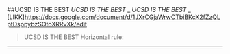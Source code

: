 ##UCSD IS THE BEST
_UCSD IS THE BEST_
_ _UCSD IS THE BEST_ _ 
[LIKK]https://docs.google.com/document/d/1JXrCGjaWrwCTbiBKcX2fZzQLptDsppybzSOtoXRRvXk/edit
> UCSD IS THE BEST
Horizontal rule:

---
